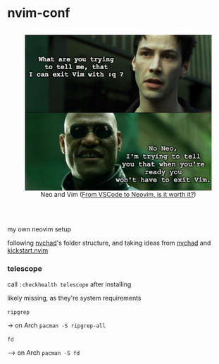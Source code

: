 # nvim-conf

<figure style="display: inline-block;">
  <img src="https://github.com/lexxx-c/gifs-n-memes/blob/main/vim-neo.jpg?raw=true" width="500" style="vertical-align: top;">
  <figcaption style="text-align: center; ">Neo and Vim (<a href="https://filiphalas.com/from-vscode-to-neovim">From VSCode to Neovim, is it worth it?</a>)</figcaption>
</figure>

<br>
<br>
<br>

my own neovim setup

following [nvchad](https://github.com/NvChad/NvChad)'s folder structure, and taking ideas from [nvchad](https://github.com/NvChad/NvChad) and [kickstart.nvim](https://github.com/nvim-lua/kickstart.nvim)



### telescope

call `:checkhealth telescope` after installing

likely missing, as they're system requirements

`ripgrep` 

-> on Arch `pacman -S ripgrep-all` 

`fd` 

--> on Arch `pacman -S fd` 



